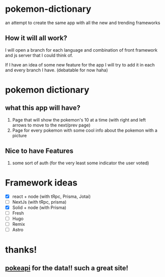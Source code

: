 # pokemon-dictionary
an attempt to create the same app with all the new and trending frameworks

## How it will all work?

I will open a branch for each language and combination of front framework and js server that I could think of.

If I have an idea of some new feature for the app I will try to add it in each and every branch I have. (debatable for now haha)

# pokemon dictionary
## what this app will have?
1. Page that will show the pokemon's 10 at a time (with right and left arrows to move to the next/prev page)
2. Page for every pokemon with some cool info about the pokemon with a picture

## Nice to have Features
1. some sort of auth (for the very least some indicator the user voted)

# Framework ideas
- [X] react + node (with tRpc, Prisma, Jotai)
- [ ] NextJs (with tRpc, prisma)
- [X] Solid + node (with Prisma)
- [ ] Fresh
- [ ] Hugo
- [ ] Remix
- [ ] Astro

# thanks!
## [pokeapi](https://pokeapi.co/) for the data!! such a great site!